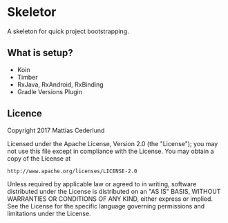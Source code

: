 # Skeletor

A skeleton for quick project bootstrapping.

## What is setup?

* Koin
* Timber
* RxJava, RxAndroid, RxBinding
* Gradle Versions Plugin

## Licence

Copyright 2017 Mattias Cederlund 

Licensed under the Apache License, Version 2.0 (the "License");
you may not use this file except in compliance with the License.
You may obtain a copy of the License at

    http://www.apache.org/licenses/LICENSE-2.0

Unless required by applicable law or agreed to in writing, software
distributed under the License is distributed on an "AS IS" BASIS,
WITHOUT WARRANTIES OR CONDITIONS OF ANY KIND, either express or implied.
See the License for the specific language governing permissions and
limitations under the License.